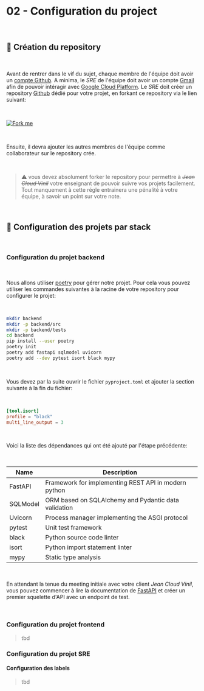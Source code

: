 # 02 - Configuration du project

<br>

## 🎉 Création du repository

<br>

Avant de rentrer dans le vif du sujet, chaque membre de l'équipe doit avoir un
[compte Github](https://github.com/signup). A minima, le _SRE_ de l'équipe doit
avoir un compte [Gmail](https://www.google.com/account/about/) afin de pouvoir
intéragir avec [Google Cloud Platform](https://cloud.google.com). Le _SRE_ doit
créer un repository [Github](https://github.com) dédié pour votre projet, en
forkant ce repository via le lien suivant:

<br>

[![Fork me](https://badgen.net/badge/Github/Fork%20Me/?scale=2&icon=github)](https://github.com/Faylixe/ceri-m1-ecommerce-2022/fork)

<br>

Ensuite, il devra ajouter les autres membres de l'équipe comme collaborateur sur
le repository crée.

<br>

> :warning: vous devez absolument forker le repository pour permettre à ~~_Jean Cloud Vinil_~~
votre enseignant de pouvoir suivre vos projets facilement. Tout manquement à cette régle
entrainera une pénalité à votre équipe, à savoir un point sur votre note.

<br>

## 🔨 Configuration des projets par stack

<br>

### Configuration du projet backend

<br>

Nous allons utiliser [poetry](https://www.python-poetry.org) pour gérer notre projet.
Pour cela vous pouvez utiliser les commandes suivantes à la racine de votre repository
pour configurer le projet:

<br>

```bash
mkdir backend
mkdir -p backend/src
mkdir -p backend/tests
cd backend
pip install --user poetry
poetry init
poetry add fastapi sqlmodel uvicorn
poetry add --dev pytest isort black mypy
```

<br>

Vous devez par la suite ouvrir le fichier `pyproject.toml` et ajouter la section suivante
à la fin du fichier:

<br>

```toml
[tool.isort]
profile = "black"
multi_line_output = 3
```

<br>

Voici la liste des dépendances qui ont été ajouté par l'étape précédente:

<br>

| Name     | Description                                          |
| -------  | ---------------------------------------------------- |
| FastAPI  | Framework for implementing REST API in modern python |
| SQLModel | ORM based on SQLAlchemy and Pydantic data validation |
| Uvicorn  | Process manager implementing the ASGI protocol       |
| pytest   | Unit test framework                                  |
| black    | Python source code linter                            |
| isort    | Python import statement linter                       |
| mypy     | Static type analysis                                 |

<br>

En attendant la tenue du meeting initiale avec votre client _Jean Cloud Vinil_,
vous pouvez commencer à lire la documentation de [FastAPI](https://fastapi.tiangolo.com)
et créer un premier squelette d'API avec un endpoint de test.

<br>

### Configuration du projet frontend

> tbd

### Configuration du projet SRE

#### Configuration des labels


> tbd
